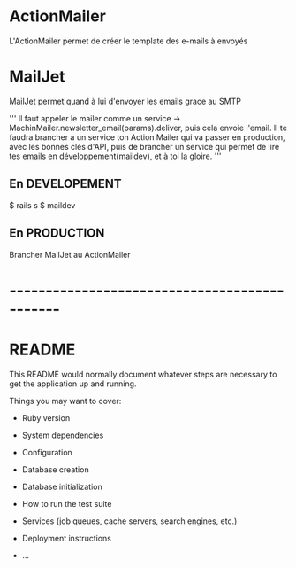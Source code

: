 # ActionMailer
L'ActionMailer permet de créer le template des e-mails à envoyés
# MailJet
MailJet permet quand à lui d'envoyer les emails grace au SMTP

'''
Il faut appeler le mailer comme un service -> MachinMailer.newsletter_email(params).deliver, puis cela envoie l'email. 
Il te faudra brancher a un service ton Action Mailer qui va passer en production, avec les bonnes clés d'API, puis de brancher un service qui permet de lire tes emails en développement(maildev), et à toi la gloire.
'''

## En DEVELOPEMENT
$ rails s
$ maildev

## En PRODUCTION
Brancher MailJet au ActionMailer

# ---------------------------------------------
# README

This README would normally document whatever steps are necessary to get the
application up and running.

Things you may want to cover:

* Ruby version

* System dependencies

* Configuration

* Database creation

* Database initialization

* How to run the test suite

* Services (job queues, cache servers, search engines, etc.)

* Deployment instructions

* ...
